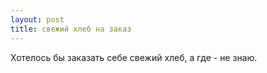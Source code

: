 ```yaml
---
layout: post 
title: свежий хлеб на заказ 
--- 
```

Хотелось бы заказать себе свежий хлеб, а где - не знаю.